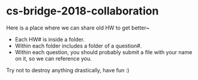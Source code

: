 # cs-bridge-2018-collaboration

Here is a place where we can share old HW to get better~

* Each HW# is inside a folder. 
* Within each folder includes a folder of a question#.
* Within each question, you should probably submit a file with your name on it, so we can reference you.

Try not to destroy anything drastically, have fun :)
